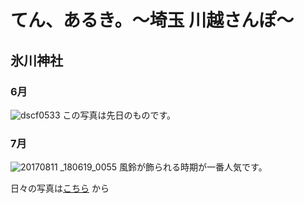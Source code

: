 # てん、あるき。〜埼玉 川越さんぽ〜
## 氷川神社
### 6月
![dscf0533](https://user-images.githubusercontent.com/29531738/41585786-fd7bc2f8-73e5-11e8-8a8e-970dd0559a48.jpg)
この写真は先日のものです。

### 7月
![20170811 _180619_0055](https://user-images.githubusercontent.com/29531738/41585948-76ad6410-73e6-11e8-8fd1-dc56056f2753.jpg)
風鈴が飾られる時期が一番人気です。


日々の写真は[こちら](https://www.instagram.com/tenker_7/) から
